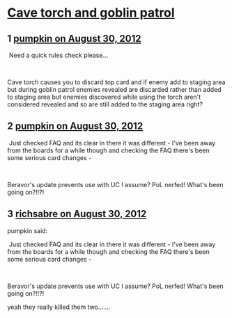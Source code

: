 # [Cave torch and goblin patrol](https://community.fantasyflightgames.com/topic/70182-cave-torch-and-goblin-patrol/)

## 1 [pumpkin on August 30, 2012](https://community.fantasyflightgames.com/topic/70182-cave-torch-and-goblin-patrol/?do=findComment&comment=684898)

 Need a quick rules check please…

 

Cave torch causes you to discard top card and if enemy add to staging area but during goblin patrol enemies revealed are discarded rather than added to staging area but enemies discovered while using the torch aren't considered revealed and so are still added to the staging area right?

## 2 [pumpkin on August 30, 2012](https://community.fantasyflightgames.com/topic/70182-cave-torch-and-goblin-patrol/?do=findComment&comment=684902)

 Just checked FAQ and its clear in there it was different - I've been away from the boards for a while though and checking the FAQ there's been some serious card changes - 

 

Beravor's update prevents use with UC I assume? PoL nerfed! What's been going on?!!?!

## 3 [richsabre on August 30, 2012](https://community.fantasyflightgames.com/topic/70182-cave-torch-and-goblin-patrol/?do=findComment&comment=684904)

pumpkin said:

 Just checked FAQ and its clear in there it was different - I've been away from the boards for a while though and checking the FAQ there's been some serious card changes - 

 

Beravor's update prevents use with UC I assume? PoL nerfed! What's been going on?!!?!



yeah they really killed them two…….

